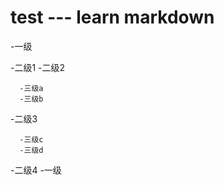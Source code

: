 # test --- learn markdown
-一级
   
   -二级1
   -二级2
      
      -三级a
      -三级b
   -二级3
      
      -三级c
      -三级d
   -二级4
-一级
